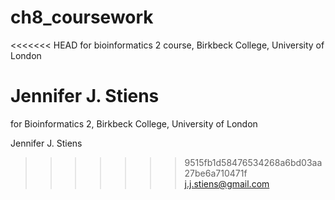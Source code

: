 # ch8_coursework
<<<<<<< HEAD
for bioinformatics 2 course, Birkbeck College, University of London

Jennifer J. Stiens
=======
for Bioinformatics 2, 
Birkbeck College, University of London


Jennifer J. Stiens      
>>>>>>> 9515fb1d58476534268a6bd03aa27be6a710471f
j.j.stiens@gmail.com
